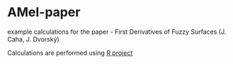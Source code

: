 # AMeI-paper

example calculations for the paper - First Derivatives of Fuzzy Surfaces (J. Caha, J. Dvorský)

Calculations are performed using [R project](http://cran.r-project.org/)